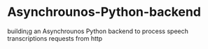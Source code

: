 # Asynchrounos-Python-backend
buildin¡g an Asynchrounos Python backend to process speech transcriptions requests from http
